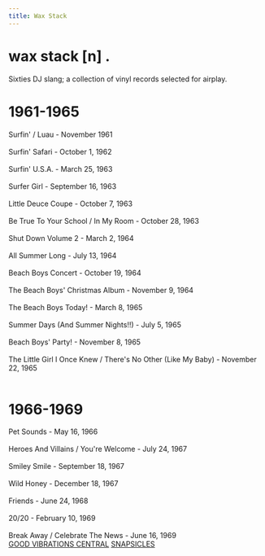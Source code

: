 ```yaml
---
title: Wax Stack
---
```


<body class="waxStack-body">
  <div class="waxStack-container">
    <h1 class="waxStack-word">wax stack [n] .</h1>
    <p>Sixties DJ slang; a collection of vinyl records selected for airplay.</p>
    <div class="waxStack-header1">
      <div class="waxStack-background1"></div>
      <div class="waxStack-foreground1"></div>
      <h1 class="waxStack-title1">1961-1965</h1>
    </div>
    <section class="waxStack-content1">
      <div class="waxStack-text1">Surfin' / Luau - November 1961</div><br>
      <div class="waxStack-text2">Surfin' Safari - October 1, 1962</div><br>
      <div class="waxStack-text1">Surfin' U.S.A. - March 25, 1963</div><br>
      <div class="waxStack-text2">Surfer Girl - September 16, 1963</div><br>
      <div class="waxStack-text1">Little Deuce Coupe - October 7, 1963</div><br>
      <div class="waxStack-text2">Be True To Your School / In My Room - October 28, 1963</div><br>
      <div class="waxStack-text1">Shut Down Volume 2 - March 2, 1964</div><br>
      <div class="waxStack-text2">All Summer Long - July 13, 1964</div><br>
      <div class="waxStack-text1">Beach Boys Concert - October 19, 1964</div><br>
      <div class="waxStack-text2">The Beach Boys' Christmas Album - November 9, 1964</div><br>
      <div class="waxStack-text1">The Beach Boys Today! - March 8, 1965</div><br>
      <div class="waxStack-text2">Summer Days (And Summer Nights!!) - July 5, 1965</div><br>
      <div class="waxStack-text1">Beach Boys' Party! - November 8, 1965</div><br>
      <div class="waxStack-text2">The Little Girl I Once Knew / There's No Other (Like My Baby) - November 22, 1965</div><br>
    </section>
    <div class="waxStack-header2">
      <div class="waxStack-background2"></div>
      <div class="waxStack-foreground2"></div>
      <h1 class="waxStack-title2">1966-1969</h1>
    </div>
    <section class="waxStack-content2">
      <div class="waxStack-text1">Pet Sounds - May 16, 1966</div><br>
      <div class="waxStack-text2">Heroes And Villains / You're Welcome - July 24, 1967</div><br>
      <div class="waxStack-text1">Smiley Smile - September 18, 1967</div><br>
      <div class="waxStack-text2">Wild Honey - December 18, 1967</div><br>
      <div class="waxStack-text1">Friends - June 24, 1968</div><br>
      <div class="waxStack-text2">20/20 - February 10, 1969</div><br>
      <div class="waxStack-text1">Break Away / Celebrate The News - June 16, 1969</div>
    </section>
    <a class="home-link" href="/">GOOD VIBRATIONS CENTRAL</a>
    <a class="snap-link" href="/blog/snapsicles/">SNAPSICLES</a>
  </div>
</body>